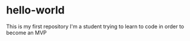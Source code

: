 # hello-world
This is my first repository
I'm a student trying to learn to code in order to become an MVP
